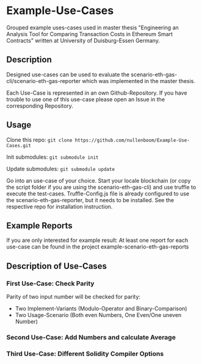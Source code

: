 # Example-Use-Cases 
Grouped example uses-cases used in master thesis "Engineering an Analysis Tool for Comparing Transaction Costs in Ethereum Smart Contracts" written at University of Duisburg-Essen
Germany.

## Description
Designed use-cases can be used to evaluate the scenario-eth-gas-cli/scenario-eth-gas-reporter which was implemented in the master thesis.

Each Use-Case is represented in an own Github-Repository. If you have trouble to use one of this use-case please open an Issue in the corresponding Repository.

## Usage
Clone this repo:
``git clone https://github.com/nullenboom/Example-Use-Cases.git ``

Init submodules:
``git submodule init``

Update submodules:
``git submodule update`` 

Go into an use-case of your choice. Start your locale blockchain (or copy the script folder if you are using the scenario-eth-gas-cli) and use truffle to execute the test-cases. 
Truffle-Config.js file is already configured to use the scenario-eth-gas-reporter, but it needs to be installed.
See the respective repo for installation instruction.

## Example Reports
If you are only interested for example result: At least one report for each use-case can be found in the project example-scenario-eth-gas-reports


## Description of Use-Cases
### First Use-Case: Check Parity
Parity of two input number will be checked for parity: 
* Two Implement-Variants (Modulo-Operator and Binary-Comparison)
* Two Usage-Scenario (Both even Numbers, One Even/One uneven Number)

### Second Use-Case: Add Numbers and calculate Average

### Third Use-Case: Different Solidity Compiler Options
